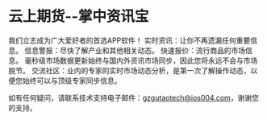 # 云上期货--掌中资讯宝

我们立志成为广大爱好者的首选APP软件！
实时资讯：让你不再遗漏任何重要信息。
信息警报：尽快了解产业和其他相关动态。
快速报价：流行商品的市场信息。 毫秒级市场数据更新始终与国内外资讯市场同步，因此您将永远不会与市场脱节。
交流社区：业内的专家的实时市场动态分析，是第一次了解操作动态，以便您始终可以与顶级专家同步信息。

如有任何疑问，请联系技术支持电子邮件：gzgutaotech@ios004.com，谢谢您的支持。
